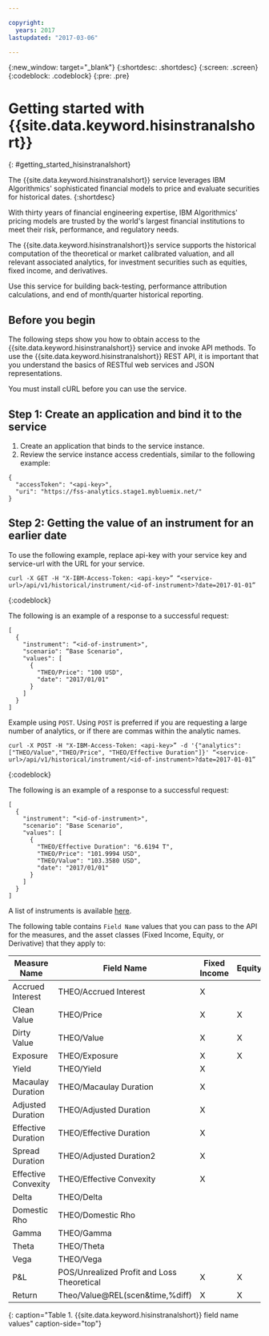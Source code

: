 ```yaml
---

copyright:
  years: 2017
lastupdated: "2017-03-06"

---
```

{:new_window: target="_blank"}
{:shortdesc: .shortdesc}
{:screen: .screen}
{:codeblock: .codeblock}
{:pre: .pre}

# Getting started with {{site.data.keyword.hisinstranalshort}} 
{: #getting_started_hisinstranalshort}

The {{site.data.keyword.hisinstranalshort}} service leverages IBM Algorithmics' sophisticated financial models to price and evaluate securities for historical dates.
{:shortdesc}

With thirty years of financial engineering expertise, IBM Algorithmics' pricing models are trusted by the world's largest financial institutions to meet their risk, performance, and regulatory needs.

The {{site.data.keyword.hisinstranalshort}}s service supports the historical computation of the theoretical or market calibrated valuation, and all relevant associated analytics, for investment securities such as equities, fixed income, and derivatives. 

Use this service for building back-testing, performance attribution calculations, and end of month/quarter historical reporting.

## Before you begin

The following steps show you how to obtain access to the {{site.data.keyword.hisinstranalshort}} service and invoke API methods. To use the {{site.data.keyword.hisinstranalshort}} REST API, it is important that you understand the basics of RESTful web services and JSON representations.

You must install cURL before you can use the service.

## Step 1: Create an application and bind it to the service

1. Create an application that binds to the service instance.
2. Review the service instance access credentials, similar to the following example:
```
{
  "accessToken": "<api-key>",
  "uri": "https://fss-analytics.stage1.mybluemix.net/"
}
```

## Step 2: Getting the value of an instrument for an earlier date

To use the following example, replace api-key with your service key and service-url with the URL for your service.

```
curl -X GET -H "X-IBM-Access-Token: <api-key>” “<service-url>/api/v1/historical/instrument/<id-of-instrument>?date=2017-01-01”
```

{:codeblock}

The following is an example of a response to a successful request:

```
[
  {
    "instrument": “<id-of-instrument>",
    "scenario": “Base Scenario",
    "values": [
      {
        "THEO/Price": "100 USD",
        "date": "2017/01/01"
      }
    ]
  }
]
```

Example using `POST`. Using `POST` is preferred if you are requesting a large number of analytics, or if there are commas within the analytic names.

```
curl -X POST -H "X-IBM-Access-Token: <api-key>” -d '{"analytics":["THEO/Value","THEO/Price", "THEO/Effective Duration"]}' “<service-url>/api/v1/historical/instrument/<id-of-instrument>?date=2017-01-01”
```

{:codeblock}

The following is an example of a response to a successful request:

```
[
  {
    "instrument": “<id-of-instrument>",
    "scenario": "Base Scenario",
    "values": [
      {
        "THEO/Effective Duration": "6.6194 T",
        "THEO/Price": "101.9994 USD",
        "THEO/Value": "103.3580 USD",
        "date": "2017/01/01"
      }
    ]
  }
]
```

A list of instruments is available [here](http://public.dhe.ibm.com/software/analytics/solutions/en/fintech/Sample_Instrument_Universe.xlsx).

The following table contains `Field Name` values that you can pass to the API for the measures, and the asset classes (Fixed Income, Equity, or Derivative) that they apply to:

|Measure Name|Field Name|Fixed Income|Equity|Derivatives|
|------------|----------|------------|------|-----------|
|Accrued Interest|THEO/Accrued Interest|X| | |
|Clean Value|THEO/Price|X|X|X|
|Dirty Value|THEO/Value|X|X|X|
|Exposure|THEO/Exposure|X|X|X|
|Yield|THEO/Yield|X| | |
|Macaulay Duration|THEO/Macaulay Duration|X| |X|
|Adjusted Duration|THEO/Adjusted Duration|X| |X|
|Effective Duration|THEO/Effective Duration|X| |X|
|Spread Duration|THEO/Adjusted Duration2|X| |X|
|Effective Convexity|THEO/Effective Convexity|X| |X|
|Delta|THEO/Delta| | |X|
|Domestic Rho|THEO/Domestic Rho| | |X|
|Gamma|THEO/Gamma| | |X|
|Theta|THEO/Theta| | |X|
|Vega|THEO/Vega| | |X|
|P&L|POS/Unrealized Profit and Loss Theoretical|X|X|X|
|Return|Theo/Value@REL(scen&time,%diff)|X|X|X|
{: caption="Table 1. {{site.data.keyword.hisinstranalshort}} field name values" caption-side="top"}
